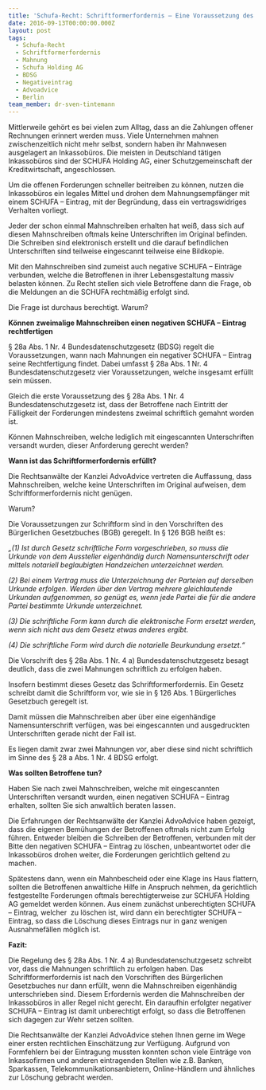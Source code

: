 ```yaml
---
title: 'Schufa-Recht: Schriftformerfordernis – Eine Voraussetzung des  § 28a Abs. 1 Nr. 4 BDSG – Wann ist diese Schriftform gewahrt?'
date: 2016-09-13T00:00:00.000Z
layout: post
tags:
  - Schufa-Recht
  - Schriftformerfordernis
  - Mahnung
  - Schufa Holding AG
  - BDSG
  - Negativeintrag
  - Advoadvice
  - Berlin
team_member: dr-sven-tintemann
---
```



Mittlerweile geh&ouml;rt es bei vielen zum Alltag, dass an die Zahlungen offener Rechnungen erinnert werden muss. Viele Unternehmen mahnen zwischenzeitlich nicht mehr selbst, sondern haben ihr Mahnwesen ausgelagert an Inkassob&uuml;ros. Die meisten in Deutschland t&auml;tigen Inkassob&uuml;ros sind der SCHUFA Holding AG, einer Schutzgemeinschaft der Kreditwirtschaft, angeschlossen.

Um die offenen Forderungen schneller beitreiben zu k&ouml;nnen, nutzen die Inkassob&uuml;ros ein legales Mittel und drohen dem Mahnungsempf&auml;nger mit einem SCHUFA – Eintrag, mit der Begr&uuml;ndung, dass ein vertragswidriges Verhalten vorliegt.

Jeder der schon einmal Mahnschreiben erhalten hat wei&szlig;, dass sich auf diesen Mahnschreiben oftmals keine Unterschriften im Original befinden. Die Schreiben sind elektronisch erstellt und die darauf befindlichen Unterschriften sind teilweise eingescannt teilweise eine Bildkopie.

Mit den Mahnschreiben sind zumeist auch negative SCHUFA – Eintr&auml;ge verbunden, welche die Betroffenen in ihrer Lebensgestaltung massiv belasten k&ouml;nnen. Zu Recht stellen sich viele Betroffene dann die Frage, ob die Meldungen an die SCHUFA rechtm&auml;&szlig;ig erfolgt sind.

Die Frage ist durchaus berechtigt. Warum?

**K&ouml;nnen zweimalige Mahnschreiben einen negativen SCHUFA – Eintrag rechtfertigen**

&sect; 28a Abs. 1 Nr. 4 Bundesdatenschutzgesetz (BDSG) regelt die Voraussetzungen, wann nach Mahnungen ein negativer SCHUFA – Eintrag seine Rechtfertigung findet. Dabei umfasst &sect; 28a Abs. 1 Nr. 4 Bundesdatenschutzgesetz vier Voraussetzungen, welche insgesamt erf&uuml;llt sein m&uuml;ssen.

Gleich die erste Voraussetzung des &sect; 28a Abs. 1 Nr. 4 Bundesdatenschutzgesetz ist, dass der Betroffene nach Eintritt der F&auml;lligkeit der Forderungen mindestens zweimal schriftlich gemahnt worden ist.

K&ouml;nnen Mahnschreiben, welche lediglich mit eingescannten Unterschriften versandt wurden, dieser Anforderung gerecht werden?

**Wann ist das Schriftformerfordernis erf&uuml;llt?**

Die Rechtsanw&auml;lte der Kanzlei AdvoAdvice vertreten die Auffassung, dass Mahnschreiben, welche keine Unterschriften im Original aufweisen, dem Schriftformerfordernis nicht gen&uuml;gen.

Warum?

Die Voraussetzungen zur Schriftform sind in den Vorschriften des B&uuml;rgerlichen Gesetzbuches (BGB) geregelt. In &sect; 126 BGB hei&szlig;t es:

*„(1) Ist durch Gesetz schriftliche Form vorgeschrieben, so muss die Urkunde von dem Aussteller eigenh&auml;ndig durch Namensunterschrift oder mittels notariell beglaubigten Handzeichen unterzeichnet werden.*

*(2) Bei einem Vertrag muss die Unterzeichnung der Parteien auf derselben Urkunde erfolgen. Werden &uuml;ber den Vertrag mehrere gleichlautende Urkunden aufgenommen, so gen&uuml;gt es, wenn jede Partei die f&uuml;r die andere Partei bestimmte Urkunde unterzeichnet.*

*(3) Die schriftliche Form kann durch die elektronische Form ersetzt werden, wenn sich nicht aus dem Gesetz etwas anderes ergibt.*

*(4) Die schriftliche Form wird durch die notarielle Beurkundung ersetzt.“*

Die Vorschrift des &sect; 28a Abs. 1 Nr. 4 a) Bundesdatenschutzgesetz besagt deutlich, dass die zwei Mahnungen schriftlich zu erfolgen haben.

Insofern bestimmt dieses Gesetz das Schriftformerfordernis. Ein Gesetz schreibt damit die Schriftform vor, wie sie in &sect; 126 Abs. 1 B&uuml;rgerliches Gesetzbuch geregelt ist.

Damit m&uuml;ssen die Mahnschreiben aber &uuml;ber eine eigenh&auml;ndige Namensunterschrift verf&uuml;gen, was bei eingescannten und ausgedruckten Unterschriften gerade nicht der Fall ist.

Es liegen damit zwar zwei Mahnungen vor, aber diese sind nicht schriftlich im Sinne des &sect; 28 a Abs. 1 Nr. 4 BDSG erfolgt.

**Was sollten Betroffene tun?**

Haben Sie nach zwei Mahnschreiben, welche mit eingescannten Unterschriften versandt wurden, einen negativen SCHUFA – Eintrag erhalten, sollten Sie sich anwaltlich beraten lassen.

Die Erfahrungen der Rechtsanw&auml;lte der Kanzlei AdvoAdvice haben gezeigt, dass die eigenen Bem&uuml;hungen der Betroffenen oftmals nicht zum Erfolg f&uuml;hren. Entweder bleiben die Schreiben der Betroffenen, verbunden mit der Bitte den negativen SCHUFA – Eintrag zu l&ouml;schen, unbeantwortet oder die Inkassob&uuml;ros drohen weiter, die Forderungen gerichtlich geltend zu machen.

Sp&auml;testens dann, wenn ein Mahnbescheid oder eine Klage ins Haus flattern, sollten die Betroffenen anwaltliche Hilfe in Anspruch nehmen, da gerichtlich festgestellte Forderungen oftmals berechtigterweise zur SCHUFA Holding AG gemeldet werden k&ouml;nnen. Aus einem zun&auml;chst unberechtigten SCHUFA – Eintrag, welcher &nbsp;zu l&ouml;schen ist, wird dann ein berechtigter SCHUFA – Eintrag, so dass die L&ouml;schung dieses Eintrags nur in ganz wenigen Ausnahmef&auml;llen m&ouml;glich ist.

**Fazit:**

Die Regelung des &sect; 28a Abs. 1 Nr. 4 a) Bundesdatenschutzgesetz schreibt vor, dass die Mahnungen schriftlich zu erfolgen haben. Das Schriftformerfordernis ist nach den Vorschriften des B&uuml;rgerlichen Gesetzbuches nur dann erf&uuml;llt, wenn die Mahnschreiben eigenh&auml;ndig unterschrieben sind. Diesem Erfordernis werden die Mahnschreiben der Inkassob&uuml;ros in aller Regel nicht gerecht. Ein daraufhin erfolgter negativer SCHUFA – Eintrag ist damit unberechtigt erfolgt, so dass die Betroffenen sich dagegen zur Wehr setzen sollten.

Die Rechtsanw&auml;lte der Kanzlei AdvoAdvice stehen Ihnen gerne im Wege einer ersten rechtlichen Einsch&auml;tzung zur Verf&uuml;gung. Aufgrund von Formfehlern bei der Eintragung mussten konnten schon viele Eintr&auml;ge von Inkassofirmen und anderen eintragenden Stellen wie z.B. Banken, Sparkassen, Telekommunikationsanbietern, Online-H&auml;ndlern und &auml;hnliches zur L&ouml;schung gebracht werden.